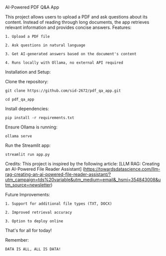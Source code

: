AI-Powered PDF Q&A App

This project allows users to upload a PDF and ask questions about its content. Instead of reading through long documents, the app retrieves relevant information and provides concise answers.
Features:

    1. Upload a PDF file

    2. Ask questions in natural language

    3. Get AI-generated answers based on the document's content

    4. Runs locally with Ollama, no external API required

Installation and Setup:

Clone the repository:

    git clone https://github.com/sid-2672/pdf_qa_app.git
    
    cd pdf_qa_app  

Install dependencies:

    pip install -r requirements.txt  

Ensure Ollama is running:

    ollama serve  

Run the Streamlit app:

    streamlit run app.py  

Credits:
This project is inspired by the following article:
[LLM RAG: Creating an AI-Powered File Reader Assistant]
(https://towardsdatascience.com/llm-rag-creating-an-ai-powered-file-reader-assistant/?utm_campaign=tds%20variable&utm_medium=email&_hsmi=354843008&utm_source=newsletter)


Future Improvements:

    1. Support for additional file types (TXT, DOCX)

    2. Improved retrieval accuracy

    3. Option to deploy online

    
That's for all for today!

Remember:

    DATA IS ALL, ALL IS DATA!
